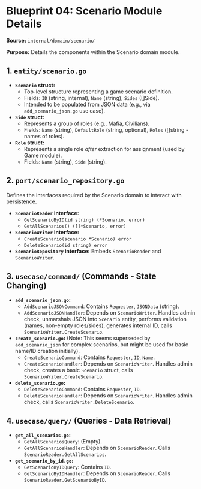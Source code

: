 # Blueprint 04: Scenario Module Details

**Source:** `internal/domain/scenario/`

**Purpose:** Details the components within the Scenario domain module.

## 1. `entity/scenario.go`

*   **`Scenario` struct:**
    *   Top-level structure representing a game scenario definition.
    *   Fields: `ID` (string, internal), `Name` (string), `Sides` ([]Side).
    *   Intended to be populated from JSON data (e.g., via `add_scenario_json.go` use case).
*   **`Side` struct:**
    *   Represents a group of roles (e.g., Mafia, Civilians).
    *   Fields: `Name` (string), `DefaultRole` (string, optional), `Roles` ([]string - names of roles).
*   **`Role` struct:**
    *   Represents a single role *after* extraction for assignment (used by Game module).
    *   Fields: `Name` (string), `Side` (string).

## 2. `port/scenario_repository.go`

Defines the interfaces required by the Scenario domain to interact with persistence.

*   **`ScenarioReader` interface:**
    *   `GetScenarioByID(id string) (*Scenario, error)`
    *   `GetAllScenarios() ([]*Scenario, error)`
*   **`ScenarioWriter` interface:**
    *   `CreateScenario(scenario *Scenario) error`
    *   `DeleteScenario(id string) error`
*   **`ScenarioRepository` interface:** Embeds `ScenarioReader` and `ScenarioWriter`.

## 3. `usecase/command/` (Commands - State Changing)

*   **`add_scenario_json.go`:**
    *   `AddScenarioJSONCommand`: Contains `Requester`, `JSONData` (string).
    *   `AddScenarioJSONHandler`: Depends on `ScenarioWriter`. Handles admin check, unmarshals JSON into `Scenario` entity, performs validation (names, non-empty roles/sides), generates internal ID, calls `ScenarioWriter.CreateScenario`.
*   **`create_scenario.go`:** (Note: This seems superseded by `add_scenario_json` for complex scenarios, but might be used for basic name/ID creation initially).
    *   `CreateScenarioCommand`: Contains `Requester`, `ID`, `Name`.
    *   `CreateScenarioHandler`: Depends on `ScenarioWriter`. Handles admin check, creates a basic `Scenario` struct, calls `ScenarioWriter.CreateScenario`.
*   **`delete_scenario.go`:**
    *   `DeleteScenarioCommand`: Contains `Requester`, `ID`.
    *   `DeleteScenarioHandler`: Depends on `ScenarioWriter`. Handles admin check, calls `ScenarioWriter.DeleteScenario`.

## 4. `usecase/query/` (Queries - Data Retrieval)

*   **`get_all_scenarios.go`:**
    *   `GetAllScenariosQuery`: (Empty).
    *   `GetAllScenariosHandler`: Depends on `ScenarioReader`. Calls `ScenarioReader.GetAllScenarios`.
*   **`get_scenario_by_id.go`:**
    *   `GetScenarioByIDQuery`: Contains `ID`.
    *   `GetScenarioByIDHandler`: Depends on `ScenarioReader`. Calls `ScenarioReader.GetScenarioByID`. 